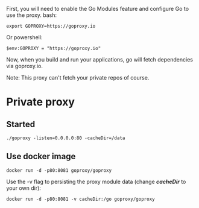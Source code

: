 
First, you will need to enable the Go Modules feature and configure Go to use the proxy.
bash:
```
export GOPROXY=https://goproxy.io
```
Or
powershell:
```
$env:GOPROXY = "https://goproxy.io"
```
Now, when you build and run your applications, go will fetch dependencies via goproxy.io.

Note: This proxy can't fetch your private repos of course.

# Private proxy

## Started

```
./goproxy -listen=0.0.0.0:80 -cacheDir=/data
```

## Use docker image
```
docker run -d -p80:8081 goproxy/goproxy

```

Use the -v flag to persisting the proxy module data (change ***cacheDir*** to your own dir):

```
docker run -d -p80:8081 -v cacheDir:/go goproxy/goproxy
```

